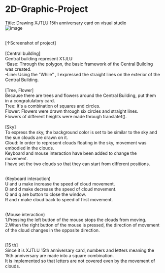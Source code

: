 # 2D-Graphic-Project
Title: Drawing XJTLU 15th anniversary card on visual studio<br/>
![image](https://github.com/MIJI-H/2D-Graphic-Project/assets/71619429/2ed4ab17-1580-4c7a-9b33-fd3ce1b707b1)

<br/>
[↑Screenshot of project] 
<br/><br/>
[Central building]
<br/>
Central building represent XTJLU
<br/>
-Base: Through the polygon, the basic framework of the Central Building was created.
<br/>
-Line: Using the “While” , I expressed the straight lines on the exterior of the Central Building.
<br/><br/>
[Tree, Flower]
<br/>
Because there are trees and flowers around the Central Building, put them in a congratulatory card.
<br/>
Tree:  It's a combination of squares and circles.
<br/>
Flower: Flowers were drawn through six circles and straight lines.
<br/>
Flowers of different heights were made through translatef().
<br/><br/>
[Sky]
<br/>
To express the sky, the background color is set to be similar to the sky and the sun clouds are drawn on it.<br/>
Cloud: In order to represent clouds floating in the sky, movement was embodied in the clouds.<br/>
Keyboard and mouse interaction have been added to change the movement. <br/>       
I have set the two clouds so that they can start from different positions.<br/><br/>

(Keyboard interaction) 
<br/>
U and u make increase the speed of cloud movement.<br/>
D and d make decrease the speed of cloud movement.<br/>
Q and q  are button to close the window.<br/>
R and r make cloud back to speed of first movement.<br/><br/>

(Mouse interaction) <br/>
1.Pressing the left button of the mouse stops the clouds from moving.<br/>
2.When the right button of the mouse is pressed, the direction of movement of the cloud changes in the opposite direction.<br/><br/>

[15 th] <br/>
Since it is XJTLU 15th anniversary card, numbers and letters meaning the 15th anniversary are made into a square combination.<br/>
It is implemented so that letters are not covered even by the movement of clouds.
